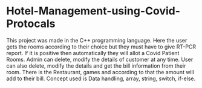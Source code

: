# Hotel-Management-using-Covid-Protocals
This project was made in the C++ programming language.
Here the user gets the rooms according to their choice but they must have to give RT-PCR report. If it is positive then automatically they will allot a Covid Patient Rooms.
Admin can delete, modify the details of customer at any time.
User can also delete, modify the details and get the bill information from their room.
There is the Restaurant, games and according to that the amount will add to their bill.
Concept used is Data handling, array, string, switch, if-else.
